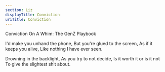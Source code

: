 ```yaml
---
section: Liz
displayTitle: Conviction
uriTitle: Conviction
---
```


Conviction On A Whim: The GenZ Playbook

I'd make you unhand the phone,
But you're glued to the screen,
As if it keeps you alive,
Like nothing I have ever seen.

Drowning in the backlight,
As you try to not decide,
Is it worth it or is it not
To give the slightest shit about.